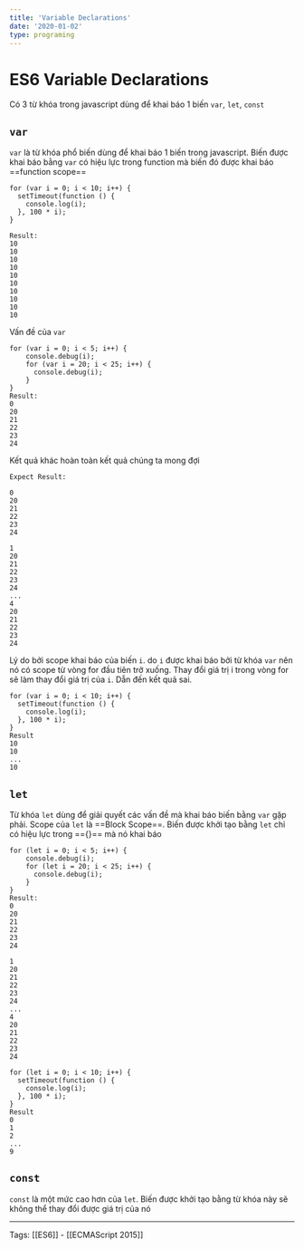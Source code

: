 ```yaml
---
title: 'Variable Declarations'
date: '2020-01-02'
type: programing 
---
```


# ES6 Variable Declarations 

Có 3 từ khóa trong javascript dùng để khai báo 1 biến `var`, `let`, `const`

## `var`
`var` là từ khóa phổ biến dùng để khai báo 1 biến trong javascript. Biến được khai báo bằng `var` có hiệu lực trong function mà biến đó được khai báo ==function scope==

```
for (var i = 0; i < 10; i++) {
  setTimeout(function () {
    console.log(i);
  }, 100 * i);
}

Result:
10
10
10
10
10
10
10
10
10
10
```

Vấn đề của `var` 
```
for (var i = 0; i < 5; i++) {
	console.debug(i);
	for (var i = 20; i < 25; i++) {
	  console.debug(i);
	}
}
Result: 
0
20
21
22
23
24
```

Kết quả khác hoàn toàn kết quả chúng ta mong đợi
```
Expect Result:

0
20
21
22
23
24

1
20
21
22
23
24
...
4
20
21
22
23
24

```

Lý do bởi scope khai báo của biến `i`. do `i` được khai báo bởi từ khóa `var` nên nó có scope từ vòng for đầu tiên trở xuống. Thay đổi giá trị i trong vòng for sẽ làm thay đổi giá trị của `i`. Dẫn đến kết quả sai.

```
for (var i = 0; i < 10; i++) {
  setTimeout(function () {
    console.log(i);
  }, 100 * i);
}
Result 
10
10
...
10

```


## `let`
Từ khóa `let` dùng để giải quyết các vấn đề mà khai báo biến bằng `var` gặp phải. Scope của `let` là ==Block Scope==. Biến được khởi tạo bằng `let` chỉ có hiệu lực trong =={}== mà nó khai báo 
```
for (let i = 0; i < 5; i++) {
	console.debug(i);
	for (let i = 20; i < 25; i++) {
	  console.debug(i);
	}
}
Result: 
0
20
21
22
23
24

1
20
21
22
23
24
...
4
20
21
22
23
24
```

```
for (let i = 0; i < 10; i++) {
  setTimeout(function () {
    console.log(i);
  }, 100 * i);
}
Result 
0
1
2
...
9

```
## `const`
`const` là một mức cao hơn của `let`. Biến được khởi tạo bằng từ khóa này sẽ không thể thay đổi được giá trị của nó


---
Tags: [[ES6]] - [[ECMAScript 2015]] 